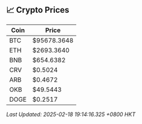 ## 📈 Crypto Prices

| Coin | Price |
| ---- | ----- |
| BTC | $95678.3648 |
| ETH | $2693.3640 |
| BNB | $654.6382 |
| CRV | $0.5024 |
| ARB | $0.4672 |
| OKB | $49.5443 |
| DOGE | $0.2517 |

_Last Updated: 2025-02-18 19:14:16.325 +0800 HKT_